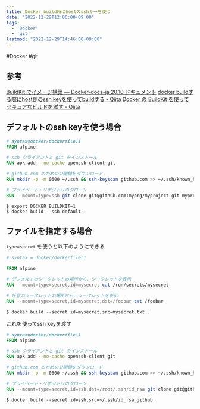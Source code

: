 ```yaml
---
title: Docker build時にhostのsshキーを使う
date: "2022-12-29T12:06:00+09:00"
tags:
  - 'Docker'
  - 'git'
lastmod: "2022-12-29T14:46:00+09:00"
---
```


#Docker #git

## 参考

[BuildKit でイメージ構築 — Docker-docs-ja 20.10 ドキュメント](https://docs.docker.jp/develop/develop-images/build_enhancements.html)
[docker buildする際にhost側のssh keyを使ってbuildする - Qiita](https://qiita.com/toyama0919/items/190eb19298e523094ba2)
[Docker の BuildKit を使ってセキュアなビルドを試す - Qiita](https://qiita.com/takasp/items/56e1399a484ed5bfaade)

## デフォルトのssh keyを使う場合

```dockerfile
# syntax=docker/dockerfile:1
FROM alpine

# ssh クライアントと git をインストール
RUN apk add --no-cache openssh-client git

# github.com のための公開鍵をダウンロード
RUN mkdir -p -m 0600 ~/.ssh && ssh-keyscan github.com >> ~/.ssh/known_hosts

# プライベート・リポジトリのクローン
RUN --mount=type=ssh git clone git@github.com:myorg/myproject.git myproject
```

```shell
$ export DOCKER_BUILDKIT=1
$ docker build --ssh default .
```

## ファイルを指定する場合

`type=secret` を使うと以下のようにできる

```dockerfile
# syntax = docker/dockerfile:1

FROM alpine

# デフォルトのシークレットの場所から、シークレットを表示
RUN --mount=type=secret,id=mysecret cat /run/secrets/mysecret

# 任意のシークレットの場所から、シークレットを表示
RUN --mount=type=secret,id=mysecret,dst=/foobar cat /foobar
```

```shell
$ docker build --secret id=mysecret,src=mysecret.txt .
```

これを使ってssh keyを渡す

```dockerfile
# syntax=docker/dockerfile:1
FROM alpine

# ssh クライアントと git をインストール
RUN apk add --no-cache openssh-client git

# github.com のための公開鍵をダウンロード
RUN mkdir -p -m 0600 ~/.ssh && ssh-keyscan github.com >> ~/.ssh/known_hosts

# プライベート・リポジトリのクローン
RUN --mount=type=secret,id=ssh,dst=/root/.ssh/id_rsa git clone git@github.com:myorg/myproject.git myproject
```

```shell
$ docker build --secret id=ssh,src=~/.ssh/id_rsa_github .
```
